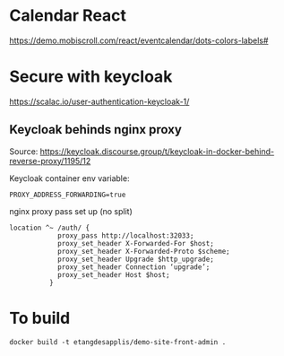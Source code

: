 # Calendar React
https://demo.mobiscroll.com/react/eventcalendar/dots-colors-labels#

# Secure with keycloak
https://scalac.io/user-authentication-keycloak-1/

## Keycloak behinds nginx proxy

Source: https://keycloak.discourse.group/t/keycloak-in-docker-behind-reverse-proxy/1195/12

Keycloak container env variable:
```
PROXY_ADDRESS_FORWARDING=true
```

nginx proxy pass set up (no split)
```
location ^~ /auth/ {
            proxy_pass http://localhost:32033;
            proxy_set_header X-Forwarded-For $host;
            proxy_set_header X-Forwarded-Proto $scheme;
            proxy_set_header Upgrade $http_upgrade;
            proxy_set_header Connection ‘upgrade’;
            proxy_set_header Host $host;
          }
```

# To build
```
docker build -t etangdesapplis/demo-site-front-admin .
```
